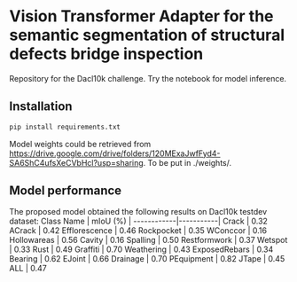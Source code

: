 # Vision Transformer Adapter for the semantic segmentation of structural defects bridge inspection
Repository for the Dacl10k challenge. Try the notebook for model inference. 

## Installation
```python
pip install requirements.txt
```
Model weights could be retrieved from https://drive.google.com/drive/folders/120MExaJwfFyd4-SA6ShC4ufsXeCVbHcl?usp=sharing. To be put in ./weights/.

## Model performance
The proposed model obtained the following results on Dacl10k testdev dataset:
Class Name  | mIoU (%)  |
------------|-----------|
Crack	| 0.32
ACrack | 0.42
Efflorescence | 0.46
Rockpocket | 0.35
WConccor | 0.16
Hollowareas | 0.56
Cavity | 0.16
Spalling | 0.50
Restformwork | 0.37
Wetspot | 0.33
Rust | 0.49
Graffiti | 0.70
Weathering | 0.43
ExposedRebars | 0.34
Bearing | 0.62
EJoint | 0.66
Drainage | 0.70
PEquipment | 0.82
JTape | 0.45
ALL | 0.47



